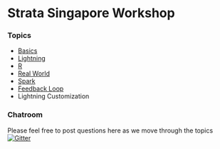 # Strata Singapore Workshop

### Topics

* [Basics](http://mybinder.org/repo/mathisonian/strata-singapore-001-basics)
* [Lightning](http://mybinder.org/repo/mathisonian/strata-singapore-002-lightning)
* [R](http://mybinder.org/repo/mathisonian/strata-singapore-003-rstats)
* [Real World](http://mybinder.org/repo/mathisonian/strata-singapore-004-real-world)
* [Spark](http://mybinder.org/repo/mathisonian/strata-singapore-005-spark)
* [Feedback Loop](http://mybinder.org/repo/mathisonian/strata-singapore-006-feedback)
* Lightning Customization

### Chatroom
Please feel free to post questions here as we move through the topics
[![Gitter](https://badges.gitter.im/Join%20Chat.svg)](https://gitter.im/mathisonian/strata-singapore?utm_source=badge&utm_medium=badge&utm_campaign=pr-badge&utm_content=badge)
